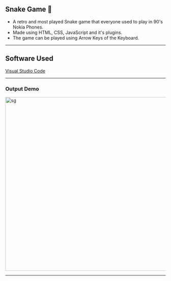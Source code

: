 ## Snake Game 🐍

* A retro and most played Snake game that everyone used to play in 90's Nokia Phones. 
* Made using HTML, CSS, JavaScript and it's plugins.
* The game can be played using Arrow Keys of the Keyboard. 
<hr>

## Software Used
<a href="https://code.visualstudio.com/download">Visual Studio Code</a>
<hr>

### Output Demo
<img width="547" alt="sg" src="https://user-images.githubusercontent.com/44550746/118643947-d351ea00-b7fa-11eb-83b5-fa83da48c1f9.png">
<hr>
